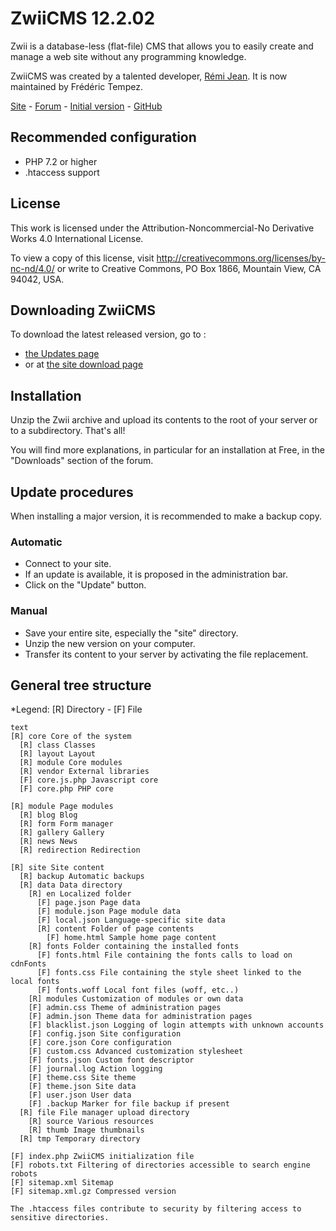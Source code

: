 # ZwiiCMS 12.2.02

Zwii is a database-less (flat-file) CMS that allows you to easily create and manage a web site without any programming knowledge.

ZwiiCMS was created by a talented developer, [Rémi Jean](https://remijean.fr/). It is now maintained by Frédéric Tempez.

[Site](http://zwiicms.fr/) - [Forum](http://forum.zwiicms.com/) - [Initial version](https://github.com/remijean/ZwiiCMS/) - [GitHub](https://github.com/fredtempez/ZwiiCMS)

## Recommended configuration

* PHP 7.2 or higher
* .htaccess support

## License

This work is licensed under the Attribution-Noncommercial-No Derivative Works 4.0 International License. 

To view a copy of this license, visit http://creativecommons.org/licenses/by-nc-nd/4.0/ or write to Creative Commons, PO Box 1866, Mountain View, CA 94042, USA.

## Downloading ZwiiCMS

To download the latest released version, go to :
- [the Updates page](https://forge.chapril.org/ZwiiCMS-Team/ZwiiCMS/releases)
- or at [the site download page](https://zwiicms.fr/telechargement) 


## Installation

Unzip the Zwii archive and upload its contents to the root of your server or to a subdirectory. That's all!

You will find more explanations, in particular for an installation at Free, in the "Downloads" section of the forum.


## Update procedures

When installing a major version, it is recommended to make a backup copy.

### Automatic

* Connect to your site.
* If an update is available, it is proposed in the administration bar.
* Click on the "Update" button.

### Manual

* Save your entire site, especially the "site" directory.
* Unzip the new version on your computer.
* Transfer its content to your server by activating the file replacement.


## General tree structure

*Legend: [R] Directory - [F] File

````
text
[R] core Core of the system
  [R] class Classes
  [R] layout Layout
  [R] module Core modules
  [R] vendor External libraries
  [F] core.js.php Javascript core
  [F] core.php PHP core

[R] module Page modules
  [R] blog Blog
  [R] form Form manager
  [R] gallery Gallery
  [R] news News
  [R] redirection Redirection

[R] site Site content
  [R] backup Automatic backups
  [R] data Data directory
    [R] en Localized folder
      [F] page.json Page data
      [F] module.json Page module data
      [F] local.json Language-specific site data
      [R] content Folder of page contents
        [F] home.html Sample home page content
    [R] fonts Folder containing the installed fonts
      [F] fonts.html File containing the fonts calls to load on cdnFonts
      [F] fonts.css File containing the style sheet linked to the local fonts
      [F] fonts.woff Local font files (woff, etc..)
    [R] modules Customization of modules or own data
    [F] admin.css Theme of administration pages
    [F] admin.json Theme data for administration pages
    [F] blacklist.json Logging of login attempts with unknown accounts
    [F] config.json Site configuration
    [F] core.json Core configuration
    [F] custom.css Advanced customization stylesheet
    [F] fonts.json Custom font descriptor
    [F] journal.log Action logging
    [F] theme.css Site theme
    [F] theme.json Site data
    [F] user.json User data
    [F] .backup Marker for file backup if present
  [R] file File manager upload directory
    [R] source Various resources
    [R] thumb Image thumbnails
  [R] tmp Temporary directory

[F] index.php ZwiiCMS initialization file
[F] robots.txt Filtering of directories accessible to search engine robots
[F] sitemap.xml Sitemap
[F] sitemap.xml.gz Compressed version

The .htaccess files contribute to security by filtering access to sensitive directories.
